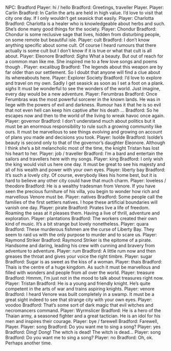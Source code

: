 NPC: Bradford
Player: hi / hello
Bradford: Greetings, traveller Player.
Player: Carlin
Bradford: In Carlin the arts are held in high value. I’d love to visit that city one day. If I only wouldn’t get seasick that easily.
Player: Charlotta
Bradford: Charlotta is a healer who is knowledgeable about herbs and such. She’s done many good things for the society.
Player: Chondur
Bradford: Chondur is some reclusive sage that lives, hidden from disturbing people, on some remote but beautiful isle.
Player: cult
Bradford: I don’t know anything specific about some cult. Of course I heard rumours that there actually is some cult but I don’t know if it is true or what that cult is all about.
Player: Eleonore
Bradford: *Sighs* What a beauty. But out of reach for a common man like me. She inspired me to a few love songs and poems though <blushes>.
Player: excalibug
Bradford: The legends about this weapon are by far older than our settlement. So I doubt that anyone will find a clue about its whereabouts here.
Player: Explorer Society
Bradford: I’d love to explore and travel on my own. Sadly I get seasick as soon as I set a foot on a plank. *sighs* It must be wonderful to see the wonders of the world. Just imagine, every day would be a new adventure.
Player: Ferumbras
Bradford: Once Ferumbras was the most powerful sorcerer in the known lands. He was in liege with the powers of evil and darkness. Rumour has it that he is so evil that not even hell can keep him captive after his death …
Bradford: So he escapes now and then to the world of the living to wreak havoc once again.
Player: governor
Bradford: I don’t understand much about politics but it must be an enormous responsibility to rule such a growing community like ours. It must be marvellous to see things evolving and growing on account of plans you made and decisions you took.
Player: Isolde
Bradford: Isolde’s beauty is second only to that of the governor’s daughter Eleonore. Although I think she’s a bit melancholic most of the time, the knight Tristan has lost his heart to her.
Player: job / traveller
Bradford: I’m a bard and entertain the sailors and travellers here with my songs.
Player: king
Bradford: I only wish the king would visit us here one day. It must be great to see his majesty and all of his wealth and power with your own eyes.
Player: liberty bay
Bradford: It’s such a lovely city. Of course, everybody likes his home best, but it is hard to believe any other city could have that much charm.
Player: loveless / theodore
Bradford: He is a wealthy tradesman from Venore. If you have seen the precious furniture of his villa, you begin to wonder how rich and marvellous Venore must be.
Player: natives
Bradford: Some people call the families of the first settlers natives. I hope these artificial boundaries will vanish one day.
Player: pirate
Bradford: Pirates live a life of freedom. Roaming the seas at it pleases them. Having a live of thrill, adventure and exploration.
Player: plantations
Bradford: The workers created their own kind of music. It’s a bit strange but lovely nonetheless.
Player: quara
Bradford: These murderous fishmen are the curse of Liberty Bay. They seem to raid us with the only purpose to murder and to scare us.
Player: Raymond Striker
Bradford: Raymond Striker is the epitome of a pirate. Handsome and daring, leading his crew with cunning and bravery from adventure to adventure.
Player: rum
Bradford: A little rum now and then greases the throat and gives your voice the right timbre.
Player: sugar
Bradford: Sugar is as sweet as the kiss of a woman.
Player: thais
Bradford: Thais is the centre of a huge kingdom. As such it must be marvellous and filled with wonders and people from all over the world.
Player: treasure
Bradford: Hmmm, I’m just not in the mood to talk about treasures right now.
Player: Tristan
Bradford: He is a young and friendly knight. He’s quite competent in the arts of war and trains aspiring knights.
Player: venore
Bradford: I heard Venore was built completely in a swamp. It must be a great sight indeed to see that strange city with your own eyes.
Player: voodoo
Bradford: That’s some sort of dark magic that evil witches and necromancers command.
Player: Wyrmslicer
Bradford: He is a hero of the Thaian army, a seasoned fighter and a great tactician. He is an idol for his men and inspires their courage.
Player: bye / farewell
Bradford: Farewell, Player.
Player: song
Bradford: Do you want me to sing a song?
Player: yes
Bradford: Ding! Dong! The witch is dead! The witch is dead…
Player: song
Bradford: Do you want me to sing a song?
Player: no
Bradford: Oh, ok. Perhaps another time.